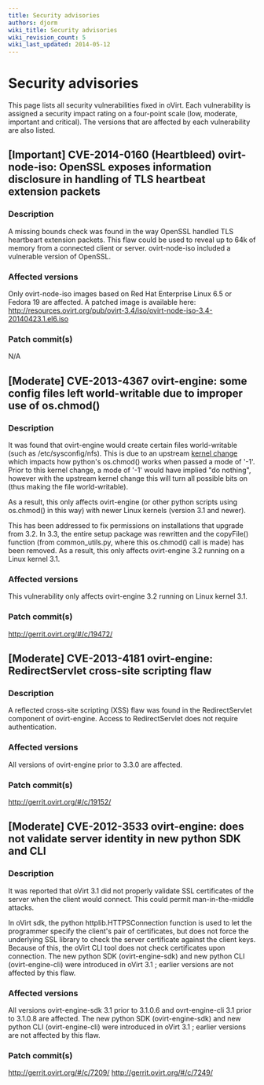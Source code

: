 ```yaml
---
title: Security advisories
authors: djorm
wiki_title: Security advisories
wiki_revision_count: 5
wiki_last_updated: 2014-05-12
---
```


# Security advisories

This page lists all security vulnerabilities fixed in oVirt. Each vulnerability is assigned a security impact rating on a four-point scale (low, moderate, important and critical). The versions that are affected by each vulnerability are also listed.

## [Important] CVE-2014-0160 (Heartbleed) ovirt-node-iso: OpenSSL exposes information disclosure in handling of TLS heartbeat extension packets

### Description

A missing bounds check was found in the way OpenSSL handled TLS heartbeart extension packets. This flaw could be used to reveal up to 64k of memory from a connected client or server. ovirt-node-iso included a vulnerable version of OpenSSL.

### Affected versions

Only ovirt-node-iso images based on Red Hat Enterprise Linux 6.5 or Fedora 19 are affected. A patched image is available here: <http://resources.ovirt.org/pub/ovirt-3.4/iso/ovirt-node-iso-3.4-20140423.1.el6.iso>

### Patch commit(s)

N/A

## [Moderate] CVE-2013-4367 ovirt-engine: some config files left world-writable due to improper use of os.chmod()

### Description

It was found that ovirt-engine would create certain files world-writable (such as /etc/sysconfig/nfs). This is due to an upstream [kernel change](https://git.kernel.org/cgit/linux/kernel/git/stable/linux-stable.git/commit/fs/open.c?id=e57712ebebbb9db7d8dcef216437b3171ddcf115) which impacts how python's os.chmod() works when passed a mode of '-1'. Prior to this kernel change, a mode of '-1' would have implied "do nothing", however with the upstream kernel change this will turn all possible bits on (thus making the file world-writable).

As a result, this only affects ovirt-engine (or other python scripts using os.chmod() in this way) with newer Linux kernels (version 3.1 and newer).

This has been addressed to fix permissions on installations that upgrade from 3.2. In 3.3, the entire setup package was rewritten and the copyFile() function (from common_utils.py, where this os.chmod() call is made) has been removed. As a result, this only affects ovirt-engine 3.2 running on a Linux kernel 3.1.

### Affected versions

This vulnerability only affects ovirt-engine 3.2 running on Linux kernel 3.1.

### Patch commit(s)

<http://gerrit.ovirt.org/#/c/19472/>

## [Moderate] CVE-2013-4181 ovirt-engine: RedirectServlet cross-site scripting flaw

### Description

A reflected cross-site scripting (XSS) flaw was found in the RedirectServlet component of ovirt-engine. Access to RedirectServlet does not require authentication.

### Affected versions

All versions of ovirt-engine prior to 3.3.0 are affected.

### Patch commit(s)

<http://gerrit.ovirt.org/#/c/19152/>

## [Moderate] CVE-2012-3533 ovirt-engine: does not validate server identity in new python SDK and CLI

### Description

It was reported that oVirt 3.1 did not properly validate SSL certificates of the server when the client would connect. This could permit man-in-the-middle attacks.

In oVirt sdk, the python httplib.HTTPSConnection function is used to let the programmer specify the client's pair of certificates, but does not force the underlying SSL library to check the server certificate against the client keys. Because of this, the oVirt CLI tool does not check certificates upon connection. The new python SDK (ovirt-engine-sdk) and new python CLI (ovirt-engine-cli) were introduced in oVirt 3.1 ; earlier versions are not affected by this flaw.

### Affected versions

All versions ovirt-engine-sdk 3.1 prior to 3.1.0.6 and ovrt-engine-cli 3.1 prior to 3.1.0.8 are affected. The new python SDK (ovirt-engine-sdk) and new python CLI (ovirt-engine-cli) were introduced in oVirt 3.1 ; earlier versions are not affected by this flaw.

### Patch commit(s)

<http://gerrit.ovirt.org/#/c/7209/> <http://gerrit.ovirt.org/#/c/7249/>

